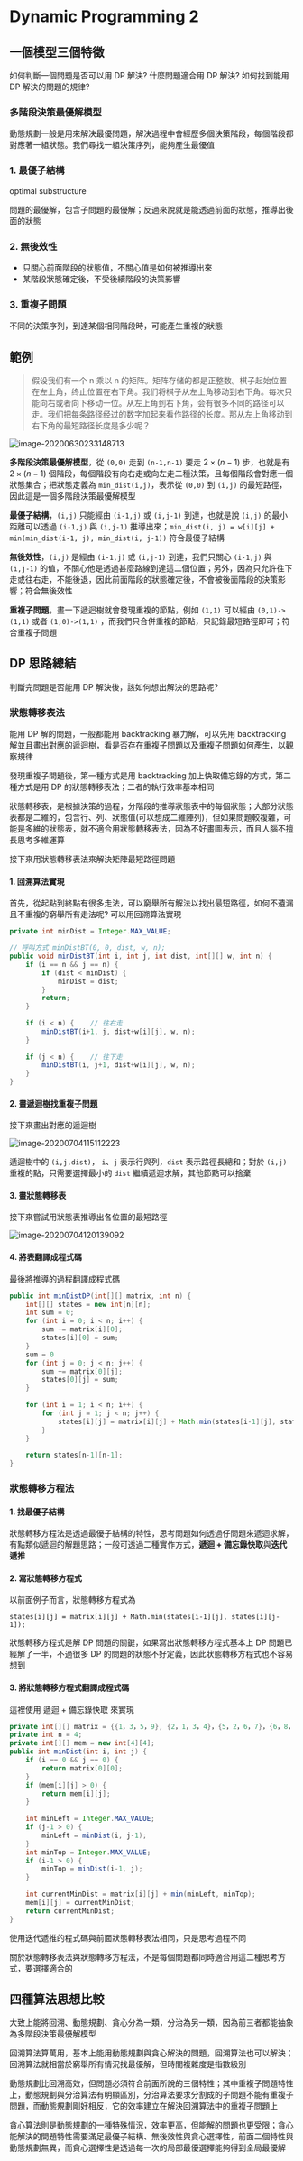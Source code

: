 # Dynamic Programming 2

## 一個模型三個特徵

如何判斷一個問題是否可以用 DP 解決? 什麼問題適合用 DP 解決? 如何找到能用 DP 解決的問題的規律? 

### 多階段決策最優解模型

動態規劃一般是用來解決最優問題，解決過程中會經歷多個決策階段，每個階段都對應著一組狀態。我們尋找一組決策序列，能夠產生最優值



### 1. 最優子結構

optimal substructure  

問題的最優解，包含子問題的最優解；反過來說就是能透過前面的狀態，推導出後面的狀態

### 2. 無後效性

- 只關心前面階段的狀態值，不關心值是如何被推導出來
- 某階段狀態確定後，不受後續階段的決策影響

### 3. 重複子問題

不同的決策序列，到達某個相同階段時，可能產生重複的狀態

## 範例
> 假设我们有一个 n 乘以 n 的矩阵。矩阵存储的都是正整数。棋子起始位置在左上角，终止位置在右下角。我们将棋子从左上角移动到右下角。每次只能向右或者向下移动一位。从左上角到右下角，会有很多不同的路径可以走。我们把每条路径经过的数字加起来看作路径的长度。那从左上角移动到右下角的最短路径长度是多少呢？

![image-20200630233148713](./pic/image-20200630233148713.png)

**多階段決策最優解模型**，從 `(0,0)` 走到 `(n-1,n-1)` 要走 $2 \times (n-1)$ 步，也就是有 $2 \times (n-1)$ 個階段，每個階段有向右走或向左走二種決策，且每個階段會對應一個狀態集合；把狀態定義為 `min_dist(i,j)`，表示從 `(0,0)` 到 `(i,j)` 的最短路徑，因此這是一個多階段決策最優解模型  



**最優子結構**，`(i,j)` 只能經由 `(i-1,j)` 或 `(i,j-1)` 到達，也就是說 `(i,j)` 的最小距離可以透過 `(i-1,j)` 與 `(i,j-1)` 推導出來；`min_dist(i, j) = w[i][j] + min(min_dist(i-1, j), min_dist(i, j-1))` 符合最優子結構  

**無後效性**，`(i,j)` 是經由 `(i-1,j)` 或 `(i,j-1)` 到達，我們只關心 `(i-1,j)` 與 `(i,j-1)` 的值，不關心他是透過甚麼路線到達這二個位置；另外，因為只允許往下走或往右走，不能後退，因此前面階段的狀態確定後，不會被後面階段的決策影響；符合無後效性  

**重複子問題**，畫一下遞迴樹就會發現重複的節點，例如 `(1,1)` 可以經由 `(0,1)->(1,1)` 或者 `(1,0)->(1,1)` ，而我們只合併重複的節點，只記錄最短路徑即可；符合重複子問題  

## DP 思路總結

判斷完問題是否能用 DP 解決後，該如何想出解決的思路呢?

### 狀態轉移表法

能用 DP 解的問題，一般都能用 backtracking 暴力解，可以先用 backtracking 解並且畫出對應的遞迴樹，看是否存在重複子問題以及重複子問題如何產生，以觀察規律  

發現重複子問題後，第一種方式是用 backtracking 加上快取備忘錄的方式，第二種方式是用 DP 的狀態轉移表法；二者的執行效率基本相同  

狀態轉移表，是根據決策的過程，分階段的推導狀態表中的每個狀態；大部分狀態表都是二維的，包含行、列、狀態值(可以想成二維陣列)，但如果問題較複雜，可能是多維的狀態表，就不適合用狀態轉移表法，因為不好畫圖表示，而且人腦不擅長思考多維運算  



接下來用狀態轉移表法來解決矩陣最短路徑問題  

#### 1. 回溯算法實現

首先，從起點到終點有很多走法，可以窮舉所有解法以找出最短路徑，如何不遺漏且不重複的窮舉所有走法呢? 可以用回溯算法實現

```java
private int minDist = Integer.MAX_VALUE;

// 呼叫方式 minDistBT(0, 0, dist, w, n);
public void minDistBT(int i, int j, int dist, int[][] w, int n) {
	if (i == n && j == n) {
        if (dist < minDist) {
            minDist = dist;
        }
        return;
    }
    
    if (i < n) {	// 往右走
        minDistBT(i+1, j, dist+w[i][j], w, n);
    }
    
    if (j < n) {	// 往下走
        minDistBT(i, j+1, dist+w[i][j], w, n);
    }
}
```

#### 2. 畫遞迴樹找重複子問題

接下來畫出對應的遞迴樹

![image-20200704115112223](./pic/image-20200704115112223.png)

遞迴樹中的 `(i,j,dist)`， `i`、`j` 表示行與列，`dist` 表示路徑長總和；對於 `(i,j)` 重複的點，只需要選擇最小的 `dist` 繼續遞迴求解，其他節點可以捨棄  

#### 3. 畫狀態轉移表

接下來嘗試用狀態表推導出各位置的最短路徑

![image-20200704120139092](./pic/image-20200704120139092.png)

#### 4. 將表翻譯成程式碼

最後將推導的過程翻譯成程式碼

```java
public int minDistDP(int[][] matrix, int n) {
	int[][] states = new int[n][n];
    int sum = 0;
    for (int i = 0; i < n; i++) {
        sum += matrix[i][0];
        states[i][0] = sum;
    }
    sum = 0
    for (int j = 0; j < n; j++) {
        sum += matrix[0][j];
        states[0][j] = sum;
    }
    
    for (int i = 1; i < n; i++) {
        for (int j = 1; j < n; j++) {
            states[i][j] = matrix[i][j] + Math.min(states[i-1][j], states[i][j-1]);
        }
    }
    
    return states[n-1][n-1];
}
```



### 狀態轉移方程法

#### 1. 找最優子結構

狀態轉移方程法是透過最優子結構的特性，思考問題如何透過仔問題來遞迴求解，有點類似遞迴的解題思路；一般可透過二種實作方式，**遞迴 + 備忘錄快取**與**迭代遞推**



#### 2. 寫狀態轉移方程式

以前面例子而言，狀態轉移方程式為

```
states[i][j] = matrix[i][j] + Math.min(states[i-1][j], states[i][j-1]);
```

狀態轉移方程式是解 DP 問題的關鍵，如果寫出狀態轉移方程式基本上 DP 問題已經解了一半，不過很多 DP 的問題的狀態不好定義，因此狀態轉移方程式也不容易想到  



#### 3. 將狀態轉移方程式翻譯成程式碼

這裡使用 遞迴 + 備忘錄快取 來實現

```java
private int[][] matrix = {{1，3，5，9}, {2，1，3，4}，{5，2，6，7}，{6，8，4，3}};
private int n = 4;
private int[][] mem = new int[4][4];
public int minDist(int i, int j) {
    if (i == 0 && j == 0) {
        return matrix[0][0];
    }
    if (mem[i][j] > 0) {
        return mem[i][j];
    }
    
    int minLeft = Integer.MAX_VALUE;
    if (j-1 > 0) {
        minLeft = minDist(i, j-1);
    }
    int minTop = Integer.MAX_VALUE;
    if (i-1 > 0) {
        minTop = minDist(i-1, j);
    }
    
    int currentMinDist = matrix[i][j] + min(minLeft, minTop);
	mem[i][j] = currentMinDist;
    return currentMinDist;
}
```

使用迭代遞推的程式碼與前面狀態轉移表法相同，只是思考過程不同  

關於狀態轉移表法與狀態轉移方程法，不是每個問題都同時適合用這二種思考方式，要選擇適合的



## 四種算法思想比較

大致上能將回溯、動態規劃、貪心分為一類，分治為另一類，因為前三者都能抽象為多階段決策最優解模型  

回溯算法算萬用，基本上能用動態規劃與貪心解決的問題，回溯算法也可以解決；回溯算法就相當於窮舉所有情況找最優解，但時間複雜度是指數級別  



動態規劃比回溯高效，但問題必須符合前面所說的三個特性；其中重複子問題特性上，動態規劃與分治算法有明顯區別，分治算法要求分割成的子問題不能有重複子問題，而動態規劃剛好相反，它的效率建立在解決回溯算法中的重複子問題上  



貪心算法則是動態規劃的一種特殊情況，效率更高，但能解的問題也更受限；貪心能解決的問題特性需要滿足最優子結構、無後效性與貪心選擇性，前面二個特性與動態規劃無異，而貪心選擇性是透過每一次的局部最優選擇能夠得到全局最優解